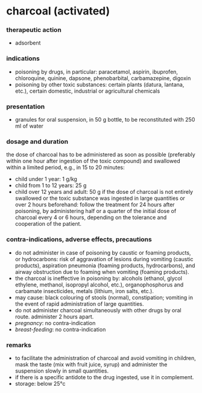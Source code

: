 # charcoal (activated)

### therapeutic action
+ adsorbent

### indications
+ poisoning by drugs, in particular: paracetamol, aspirin, ibuprofen, chloroquine, quinine, dapsone, phenobarbital, carbamazepine, digoxin
+ poisoning by other toxic substances: certain plants (datura, lantana, etc.), certain domestic, industrial or agricultural chemicals

### presentation
+ granules for oral suspension, in 50 g bottle, to be reconstituted with 250 ml of water

### dosage and duration
the dose of charcoal has to be administered as soon as possible (preferably within one hour after ingestion of the toxic compound) and swallowed within a limited period, e.g., in 15 to 20 minutes:
+ child under 1 year: 1 g/kg
+ child from 1 to 12 years: 25 g
+ child over 12 years and adult: 50 g
if the dose of charcoal is not entirely swallowed or the toxic substance was ingested in large quantities or over 2 hours beforehand: follow the treatment for 24 hours after poisoning, by administering half or a quarter of the initial dose of charcoal every 4 or 6 hours, depending on the tolerance and cooperation of the patient.

### contra-indications, adverse effects, precautions
+ do not administer in case of poisoning by caustic or foaming products, or hydrocarbons: risk of aggravation of lesions during vomiting (caustic products), aspiration pneumonia (foaming products, hydrocarbons), and airway obstruction due to foaming when vomiting (foaming products).
+ the charcoal is ineffective in poisoning by: alcohols (ethanol, glycol ethylene, methanol, isopropyl alcohol, etc.), organophosphorus and carbamate insecticides, metals (lithium, iron salts, etc.).
+ may cause: black colouring of stools (normal), constipation; vomiting in the event of rapid administration of large quantities.
+ do not administer charcoal simultaneously with other drugs by oral route. administer 2 hours apart.
+ *pregnancy*: no contra-indication
+ *breast-feeding*: no contra-indication

### remarks
+ to facilitate the administration of charcoal and avoid vomiting in children, mask the taste (mix with fruit juice, syrup) and administer the suspension slowly in small quantities.
+ if there is a specific antidote to the drug ingested, use it in complement.
+ storage: below 25°c